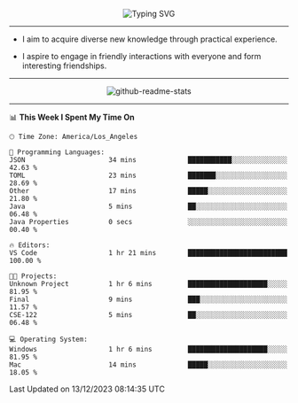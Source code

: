<p align="center">
  <img src="https://readme-typing-svg.demolab.com?font=Fira+Code&weight=500&size=32&duration=2500&pause=1600&center=true&vCenter=true&random=false&width=1024&height=64&lines=Hi+there+%F0%9F%91%8B;I'm+delighted+you+could+make+it+here+%F0%9F%8E%89;I'm+Harry%2C+a+college+student+still+finding+my+way" alt="Typing SVG" />
</p>


---


- I aim to acquire diverse new knowledge through practical experience.

- I aspire to engage in friendly interactions with everyone and form interesting friendships.


---


<p align="center">
  <img src="https://github-readme-stats.vercel.app/api?username=Harry-Jing&show_icons=true" alt="github-readme-stats"/>
</p>


---

<!--START_SECTION:waka-->
📊 **This Week I Spent My Time On** 

```text
🕑︎ Time Zone: America/Los_Angeles

💬 Programming Languages: 
JSON                     34 mins             ███████████░░░░░░░░░░░░░░   42.63 % 
TOML                     23 mins             ███████░░░░░░░░░░░░░░░░░░   28.69 % 
Other                    17 mins             █████░░░░░░░░░░░░░░░░░░░░   21.80 % 
Java                     5 mins              ██░░░░░░░░░░░░░░░░░░░░░░░   06.48 % 
Java Properties          0 secs              ░░░░░░░░░░░░░░░░░░░░░░░░░   00.40 % 

🔥 Editors: 
VS Code                  1 hr 21 mins        █████████████████████████   100.00 % 

🐱‍💻 Projects: 
Unknown Project          1 hr 6 mins         ████████████████████░░░░░   81.95 % 
Final                    9 mins              ███░░░░░░░░░░░░░░░░░░░░░░   11.57 % 
CSE-122                  5 mins              ██░░░░░░░░░░░░░░░░░░░░░░░   06.48 % 

💻 Operating System: 
Windows                  1 hr 6 mins         ████████████████████░░░░░   81.95 % 
Mac                      14 mins             █████░░░░░░░░░░░░░░░░░░░░   18.05 % 
```


 Last Updated on 13/12/2023 08:14:35 UTC
<!--END_SECTION:waka-->
